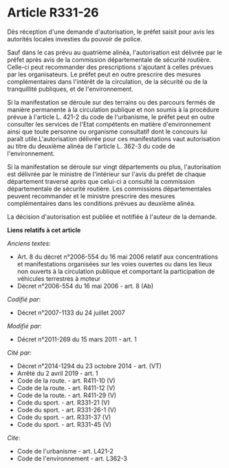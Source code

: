 # Article R331-26

Dès réception d'une demande d'autorisation, le préfet saisit pour avis les autorités locales investies du pouvoir de police. 

Sauf dans le cas prévu au quatrième alinéa, l'autorisation est délivrée par le préfet après avis de la commission
départementale de sécurité routière. Celle-ci peut recommander des prescriptions s'ajoutant à celles prévues par les
organisateurs. Le préfet peut en outre prescrire des mesures complémentaires dans l'intérêt de la circulation, de la sécurité
ou de la tranquillité publiques, et de l'environnement. 

Si la manifestation se déroule sur des terrains ou des parcours fermés de manière permanente à la circulation publique et non
soumis à la procédure prévue à l'article L. 421-2 du code de l'urbanisme, le préfet peut en outre consulter les services de
l'Etat compétents en matière d'environnement ainsi que toute personne ou organisme consultatif dont le concours lui paraît
utile.L'autorisation délivrée pour ces manifestations vaut autorisation au titre du deuxième alinéa de l'article L. 362-3 du
code de l'environnement. 

Si la manifestation se déroule sur vingt départements ou plus, l'autorisation est délivrée par le ministre de l'intérieur sur
l'avis du préfet de chaque département traversé après que celui-ci a consulté la commission départementale de sécurité
routière. Les commissions départementales peuvent recommander et le ministre prescrire des mesures complémentaires dans les
conditions prévues au deuxième alinéa. 

La décision d'autorisation est publiée et notifiée à l'auteur de la demande.

**Liens relatifs à cet article**

_Anciens textes_:

  - Art. 8 du décret n°2006-554 du 16 mai 2006 relatif aux concentrations et manifestations organisées sur les voies ouvertes ou dans les lieux non ouverts à la circulation publique et comportant la participation de véhicules terrestres à moteur
  - Décret n°2006-554 du 16 mai 2006 - art. 8 (Ab)

_Codifié par_:

  - Décret n°2007-1133 du 24 juillet 2007

_Modifié par_:

  - Décret n°2011-269 du 15 mars 2011 - art. 1

_Cité par_:

  - Décret n°2014-1294 du 23 octobre 2014 - art. (VT)
  - Arrêté du 2 avril 2019 - art. 1
  - Code de la route. - art. R411-10 (V)
  - Code de la route. - art. R411-12 (V)
  - Code de la route. - art. R411-29 (V)
  - Code du sport. - art. R331-21 (V)
  - Code du sport. - art. R331-26-1 (V)
  - Code du sport. - art. R331-37 (V)
  - Code du sport. - art. R331-45 (V)

_Cite_:

  - Code de l'urbanisme - art. L421-2
  - Code de l'environnement - art. L362-3
